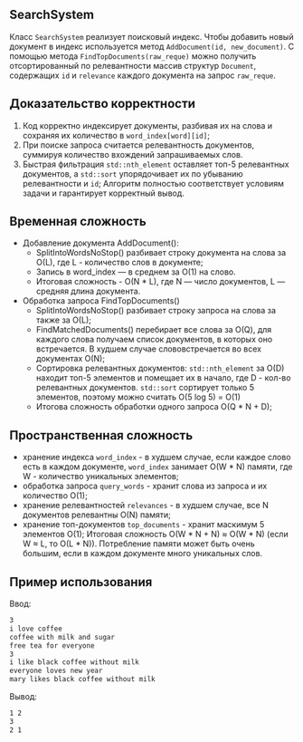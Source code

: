 ## SearchSystem

Класс `SearchSystem` реализует поисковый индекс. Чтобы добавить новый документ в индекс используется метод `AddDocument(id, new_document)`. С помощью метода `FindTopDocuments(raw_reque)` можно получить отсортированный по релевантности массив структур `Document`, содержащих `id` и `relevance` каждого документа на запрос `raw_reque`.

## Доказательство корректности
1. Код корректно индексирует документы, разбивая их на слова и сохраняя их количество в `word_index[word][id]`;
2. При поиске запроса считается релевантность документов, суммируя количество вхождений запрашиваемых слов.
3. Быстрая фильтрация `std::nth_element` оставляет топ-5 релевантных документов, а `std::sort` упорядочивает их по убыванию релевантности и `id`;
Алгоритм полностью соответствует условиям задачи и гарантирует корректный вывод.

## Временная сложность
- Добавление документа AddDocument():
    - SplitIntoWordsNoStop() разбивает строку документа на слова за O(L), где L - количество слов в документе;
    - Запись в word_index — в среднем за O(1) на слово.
    - Итоговая сложность - O(N * L), где N — число документов, L — средняя длина документа.
- Обработка запроса FindTopDocuments() 
    - SplitIntoWordsNoStop() разбивает строку запроса на слова за также за O(L);
    - FindMatchedDocuments() перебирает все слова за О(Q), для каждого слова получаем список документов, в которых оно встречается. В худшем случае слововстречается во всех документах O(N);
    - Сортировка релевантных документов: `std::nth_element` за O(D) находит топ-5 элементов и помещает их в начало, где D - кол-во релевантных документов. `std::sort` сортирует только 5 элементов, поэтому можно считать O(5 log 5) = O(1)
    -  Итогова сложность обработки одного запроса O(Q * N + D);

## Пространственная сложность
- хранение индекса `word_index` - в худшем случае, если каждое слово есть в каждом документе, `word_index` занимает O(W * N) памяти, где W - количество уникальных элементов;
- обработка запроса `query_words` - хранит слова из запроса и их количество О(1);
- хранение релевантностей `relevances` - в худшем случае, все N документов релевантны О(N) памяти;
- хранение топ-документов `top_documents` - хранит маскимум 5 элементов О(1);
Итоговая сложность O(W * N + N) ≈ O(W * N) (если W ≈ L, то O(L * N)).
Потребление памяти может быть очень большим, если в каждом документе много уникальных слов.

## Пример использования
Ввод:
```MARKDOWN
3
i love coffee
coffee with milk and sugar
free tea for everyone
3
i like black coffee without milk
everyone loves new year
mary likes black coffee without milk

```
Вывод:
```MARKDOWN
1 2
3
2 1
```
